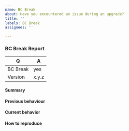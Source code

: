 ```yaml
---
name: BC Break
about: Have you encountered an issue during an upgrade?
title: ''
labels: BC Break
assignees: ''

---
```


<!--
Before reporting a BC break, please consult the changelog to make sure it's not an expected change: https://github.com/lansoweb/cerberus/blob/master/CHANGELOG.md
-->

### BC Break Report

<!-- Fill in the relevant information below to help triage your issue. -->

|    Q        |   A
|------------ | ------
| BC Break    | yes
| Version     | x.y.z

#### Summary

<!-- Provide a summary describing the problem you are experiencing. -->

#### Previous behaviour

<!-- What was the previous (working) behaviour? -->

#### Current behavior

<!-- What is the current (broken) behaviour? -->

#### How to reproduce

<!--
Provide steps to reproduce the BC break.
Adding a failing unit Test would help us a lot - you can submit it in a Pull Request separately, referencing this bug report.
-->
